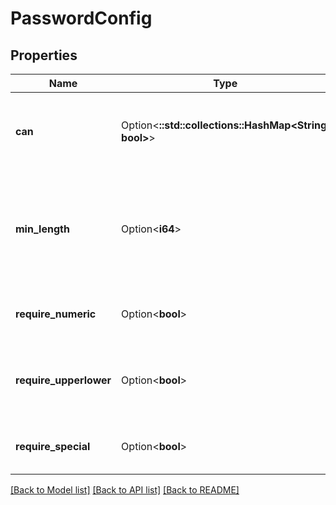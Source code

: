 # PasswordConfig

## Properties

Name | Type | Description | Notes
------------ | ------------- | ------------- | -------------
**can** | Option<**::std::collections::HashMap<String, bool>**> | Operations the current user is able to perform on this object | [optional][readonly]
**min_length** | Option<**i64**> | Minimum number of characters required for a new password.  Must be between 7 and 100 | [optional]
**require_numeric** | Option<**bool**> | Require at least one numeric character | [optional]
**require_upperlower** | Option<**bool**> | Require at least one uppercase and one lowercase letter | [optional]
**require_special** | Option<**bool**> | Require at least one special character | [optional]

[[Back to Model list]](../README.md#documentation-for-models) [[Back to API list]](../README.md#documentation-for-api-endpoints) [[Back to README]](../README.md)


